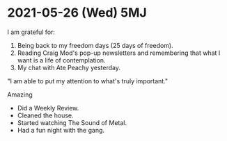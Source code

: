 # 2021-05-26 (Wed) 5MJ

I am grateful for:

1. Being back to my freedom days (25 days of freedom).
2. Reading Craig Mod's pop-up newsletters and remembering that what I want is a life of contemplation.
3. My chat with Ate Peachy yesterday.

"I am able to put my attention to what's truly important."

Amazing

- Did a Weekly Review.
- Cleaned the house.
- Started watching The Sound of Metal.
- Had a fun night with the gang.

